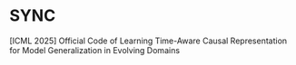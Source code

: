 # SYNC
[ICML 2025] Official Code of Learning Time-Aware Causal Representation for Model Generalization in Evolving Domains
